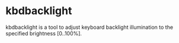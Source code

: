 # kbdbacklight
kbdbacklight is a tool to adjust keyboard backlight illumination to the specified brightness [0..100%].
